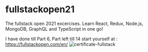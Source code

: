 # fullstackopen21
The fullstack open 2021 excercises. 
Learn React, Redux, Node.js, MongoDB, GraphQL and TypeScript in one go!

I have done till Part 6, Part left till 14
start yourself at : https://fullstackopen.com/en/
![certificate-fullstack](https://user-images.githubusercontent.com/63319865/160117091-c1bfb18f-53fc-4c0f-b608-92f1e3e2e91f.png)
